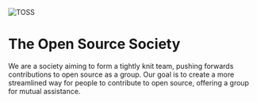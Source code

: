 ![TOSS](,,/TOSS.png)

# The Open Source Society

We are a society aiming to form a tightly knit team, pushing forwards contributions to open source as a group. Our goal is to create a more streamlined way for people to contribute to open source, offering a group for mutual assistance.
